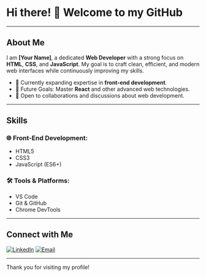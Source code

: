 # Hi there! 👋 Welcome to my GitHub

---

## About Me

I am **[Your Name]**, a dedicated **Web Developer** with a strong focus on **HTML**, **CSS**, and **JavaScript**. My goal is to craft clean, efficient, and modern web interfaces while continuously improving my skills.

- 🌱 Currently expanding expertise in **front-end development**.
- 🎯 Future Goals: Master **React** and other advanced web technologies.
- 🤝 Open to collaborations and discussions about web development.

---

## Skills

### 🌐 Front-End Development:
- HTML5
- CSS3
- JavaScript (ES6+)

### 🛠️ Tools & Platforms:
- VS Code
- Git & GitHub
- Chrome DevTools

---

## Connect with Me

[![LinkedIn](https://img.shields.io/badge/LinkedIn-0A66C2?style=for-the-badge&logo=linkedin&logoColor=white)](https://www.linkedin.com/in/YOUR_LINKEDIN/)
[![Email](https://img.shields.io/badge/Email-EA4335?style=for-the-badge&logo=gmail&logoColor=white)](mailto:YOUR_EMAIL@gmail.com)

---

Thank you for visiting my profile!
